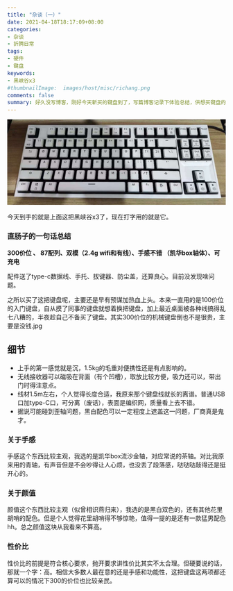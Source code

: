 ```yaml
---
title: "杂谈（一）"
date: 2021-04-18T18:17:09+08:00
categories:
- 杂谈
- 折腾日常
tags:
- 硬件
- 键盘
keywords:
- 黑峡谷x3
#thumbnailImage:  images/host/misc/richang.png
comments: false
summary: 好久没写博客，刚好今天新买的键盘到了，写篇博客记录下体验总结，供想买键盘的小伙伴参考。
---
```


<!--more-->

![](/images/host/misc/keyboardx3.jpg)

今天到手的就是上面这把黑峡谷x3了，现在打字用的就是它。

### 直肠子的一句话总结

**300价位 、 87配列、双模（2.4g wifi和有线）、手感不错 （凯华box轴体）、可充电**

配件送了type-c数据线、手托、拔键器、防尘盖，还算良心。目前没发现啥问题。

之所以买了这把键盘呢，主要还是早有预谋加热血上头。本来一直用的是100价位的入门键盘，自从摸了同事的键盘就想着换把键盘，加上最近桌面被各种线搞得乱七八糟的，半夜趁自己不备买了键盘。其实300价位的机械键盘倒也不是很贵，主要是没钱.jpg

## 细节

- 上手的第一感觉就是沉，1.5kg的毛重对便携性还是有点影响的。
- 无线接收器可以磁吸在背面（有个凹槽），取放比较方便，吸力还可以，带出门时得注意点。
- 线材1.5m左右，个人觉得长度合适，我原来那个键盘线就长的离谱。普通USB口加type-C口，可分离（废话），表面是编织网，质量看上去不错。
- 据说可能碰到歪轴问题，黑白配色可以一定程度上遮盖这一问题，厂商真是鬼才。

### 关于手感

手感这个东西比较主观，我选的是凯华box流沙金轴，对应常说的茶轴。对比我原来用的青轴，有声音但是不会吵得让人心烦，也没丢了段落感，哒哒哒敲得还是挺开心的。

### 关于颜值

颜值这个东西比较主观（似曾相识燕归来），我选的是黑白双色的，还有其他花里胡哨的配色。但是个人觉得花里胡哨得不够惊艳，值得一提的是还有一款猛男配色hh。总之颜值这块从我看来不算高。

### 性价比

性价比的前提是符合核心要求，抛开要求讲性价比其实不太合理。但硬要说的话，那就一个字：高。相信大多数人最在意的还是手感和功能性，这把键盘这两项都还算可以的情况下300的价位也比较亲民。
